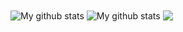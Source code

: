 <img align="center" src="https://github-readme-streak-stats.herokuapp.com?user=thaycacac&theme=vue-dark&hide_border=true&date_format=M%20j%5B%2C%20Y%5D" alt="My github stats" />

<img align="center" src="https://github-readme-stats.vercel.app/api?username=thaycacac&show_icons=true&include_all_commits=true&theme=cobalt&hide_border=true" alt="My github stats" /> 

<img align="center" src="https://github-readme-stats.vercel.app/api/top-langs/?username=thaycacac&layout=compact&theme=cobalt&hide_border=true" />
